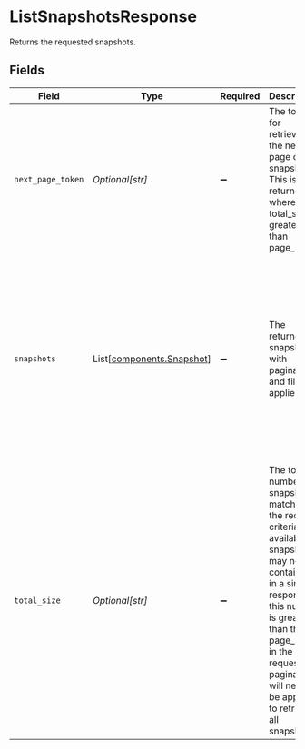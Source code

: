 # ListSnapshotsResponse

Returns the requested snapshots.


## Fields

| Field                                                                                                                                                                                                                                                                                                                                                                           | Type                                                                                                                                                                                                                                                                                                                                                                            | Required                                                                                                                                                                                                                                                                                                                                                                        | Description                                                                                                                                                                                                                                                                                                                                                                     | Example                                                                                                                                                                                                                                                                                                                                                                         |
| ------------------------------------------------------------------------------------------------------------------------------------------------------------------------------------------------------------------------------------------------------------------------------------------------------------------------------------------------------------------------------- | ------------------------------------------------------------------------------------------------------------------------------------------------------------------------------------------------------------------------------------------------------------------------------------------------------------------------------------------------------------------------------- | ------------------------------------------------------------------------------------------------------------------------------------------------------------------------------------------------------------------------------------------------------------------------------------------------------------------------------------------------------------------------------- | ------------------------------------------------------------------------------------------------------------------------------------------------------------------------------------------------------------------------------------------------------------------------------------------------------------------------------------------------------------------------------- | ------------------------------------------------------------------------------------------------------------------------------------------------------------------------------------------------------------------------------------------------------------------------------------------------------------------------------------------------------------------------------- |
| `next_page_token`                                                                                                                                                                                                                                                                                                                                                               | *Optional[str]*                                                                                                                                                                                                                                                                                                                                                                 | :heavy_minus_sign:                                                                                                                                                                                                                                                                                                                                                              | The token for retrieving the next page of snapshots. This is only returned where total_size is greater than page_size.                                                                                                                                                                                                                                                          | M_-BAwEBCVBhZ2VUb2tlbgH_ggABAgEMUnVubmluZ1RvdGFsAQQAAQZGaWx0ZXIBDAAAAAX_ggEyAA==                                                                                                                                                                                                                                                                                                |
| `snapshots`                                                                                                                                                                                                                                                                                                                                                                     | List[[components.Snapshot](../../models/components/snapshot.md)]                                                                                                                                                                                                                                                                                                                | :heavy_minus_sign:                                                                                                                                                                                                                                                                                                                                                              | The returned snapshots, with pagination and filtering applied.                                                                                                                                                                                                                                                                                                                  | [<br/>{<br/>"create_time": "2023-09-30T00:00:00Z",<br/>"file": {<br/>"download_uri": "https://storage.googleapis.com/download_link",<br/>"uri_expiry_time": "2023-09-30T01:00:00Z"<br/>},<br/>"name": "snapshots/01HYMXTSRTP3X6DDCC45ZJ59VB",<br/>"process_date": {<br/>"day": 30,<br/>"month": 9,<br/>"year": 2023<br/>},<br/>"snapshot_id": "01HYMXTSRTP3X6DDCC45ZJ59VB",<br/>"snapshot_type": "daily_accounts",<br/>"version": "1.0"<br/>}<br/>] |
| `total_size`                                                                                                                                                                                                                                                                                                                                                                    | *Optional[str]*                                                                                                                                                                                                                                                                                                                                                                 | :heavy_minus_sign:                                                                                                                                                                                                                                                                                                                                                              | The total number of snapshots matching the request criteria. All available snapshots may not be contained in a single response. If this number is greater than the page_size in the request, pagination will need to be applied to retrieve all snapshots.                                                                                                                      | 100                                                                                                                                                                                                                                                                                                                                                                             |
